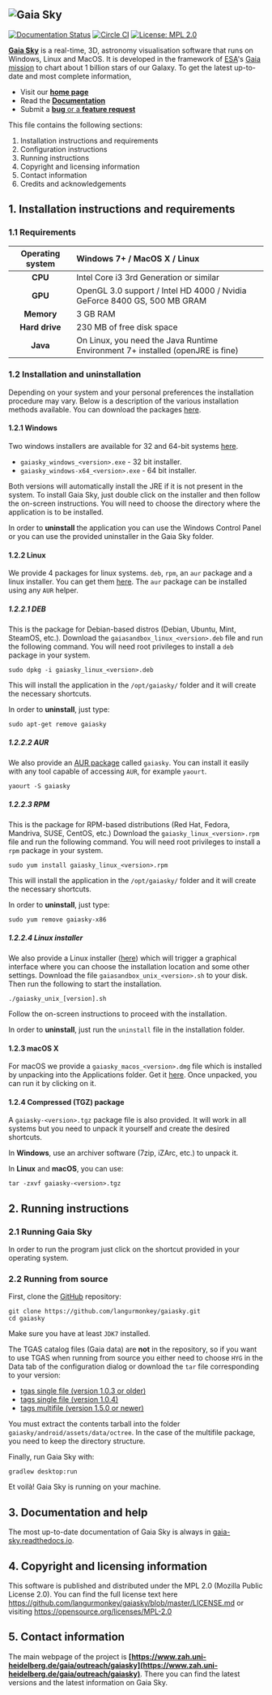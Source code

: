 ![Gaia Sky](https://zah.uni-heidelberg.de/fileadmin/user_upload/gaia/gaiasky/img/GaiaSkyBanner.jpg)
--------------------------

[![Documentation Status](https://readthedocs.org/projects/gaia-sky/badge/?version=latest)](http://gaia-sky.readthedocs.io/en/latest/?badge=latest)
[![Circle CI](https://circleci.com/gh/langurmonkey/gaiasky.svg?style=shield&circle-token=:circle-token)](https://circleci.com/gh/langurmonkey/gaiasky/tree/master)
[![License: MPL 2.0](https://img.shields.io/badge/License-MPL%202.0-brightgreen.svg)](https://opensource.org/licenses/MPL-2.0)

[**Gaia Sky**](https://zah.uni-heidelberg.de/gaia/outreach/gaiasky) is a real-time, 3D, astronomy visualisation software that
runs on Windows, Linux and MacOS. It is developed in the framework of
[ESA](http://www.esa.int/ESA)'s [Gaia mission](http://sci.esa.int/gaia) to chart about 1 billion stars of our Galaxy.
To get the latest up-to-date and most complete information,

*  Visit our [**home page**](https://zah.uni-heidelberg.de/gaia/outreach/gaiasky)
*  Read the [**Documentation**](http://gaia-sky.readthedocs.io)
*  Submit a [**bug** or a **feature request**](https://github.com/langurmonkey/gaiasky/issues)

This file contains the following sections:

1. Installation instructions and requirements
2. Configuration instructions
3. Running instructions
4. Copyright and licensing information
5. Contact information
6. Credits and acknowledgements

##  1. Installation instructions and requirements

### 1.1 Requirements

| **Operating system**  | Windows 7+ / MacOS X / Linux |
| :---: | :--- |
| **CPU** | Intel Core i3 3rd Generation or similar  |
| **GPU** | OpenGL 3.0 support / Intel HD 4000 / Nvidia GeForce 8400 GS, 500 MB GRAM |
| **Memory** | 3 GB RAM |
| **Hard drive**  | 230 MB of free disk space  |
| **Java**  | On Linux, you need the Java Runtime Environment 7+ installed (openJRE is fine) |

### 1.2 Installation and uninstallation

Depending on your system and your personal preferences the installation
procedure may vary. Below is a description of the various installation methods
available. You can download the packages [here](https://zah.uni-heidelberg.de/gaia/outreach/gaiasky/downloads/).

#### 1.2.1 Windows

Two windows installers are available for 32 and 64-bit systems [here](https://zah.uni-heidelberg.de/gaia/outreach/gaiasky/downloads/).

- `gaiasky_windows_<version>.exe` - 32 bit installer.
- `gaiasky_windows-x64_<version>.exe` - 64 bit installer.

Both versions will automatically install the JRE if it is not present
in the system.
To install Gaia Sky, just double click on the installer and
then follow the on-screen instructions. You will need to choose the
directory where the application is to be installed.

In order to **uninstall** the application you can use the Windows Control Panel or
you can use the provided uninstaller in the Gaia Sky folder.

#### 1.2.2 Linux

We provide 4 packages for linux systems. `deb`, `rpm`, an `aur` package and a linux installer. You can get them [here](https://zah.uni-heidelberg.de/gaia/outreach/gaiasky/downloads/).
The `aur` package can be installed using any `AUR` helper.

##### 1.2.2.1 DEB

This is the package for Debian-based distros (Debian, Ubuntu, Mint, SteamOS, etc.).
Download the `gaiasandbox_linux_<version>.deb` file and run the
following command. You will need root privileges to install a `deb` package in
your system.

```
sudo dpkg -i gaiasky_linux_<version>.deb
```

This will install the application in the `/opt/gaiasky/` folder
and it will create the necessary shortcuts.

In order to **uninstall**, just type:

```
sudo apt-get remove gaiasky
```
##### 1.2.2.2 AUR

We also provide an [AUR package](https://aur.archlinux.org/packages/gaiasky/) called `gaiasky`. You can install it easily with any tool capable of accessing `AUR`, for example `yaourt`.

```
yaourt -S gaiasky
```

##### 1.2.2.3 RPM

This is the package for RPM-based distributions (Red Hat, Fedora, Mandriva, SUSE, CentOS, etc.)
Download the `gaiasky_linux_<version>.rpm` file and run the
following command. You will need root privileges to install a `rpm` package in
your system.

```
sudo yum install gaiasky_linux_<version>.rpm
```

This will install the application in the `/opt/gaiasky/` folder
and it will create the necessary shortcuts.

In order to **uninstall**, just type:

```
sudo yum remove gaiasky-x86
```

##### 1.2.2.4 Linux installer

We also provide a Linux installer ([here](https://zah.uni-heidelberg.de/gaia/outreach/gaiasky/downloads/)) which will trigger a graphical interface
where you can choose the installation location and some other settings.
Download the file `gaiasandbox_unix_<version>.sh` to your disk.
Then run the following to start the installation.

```
./gaiasky_unix_[version].sh
```

Follow the on-screen instructions to proceed with the installation.

In order to **uninstall**, just run the `uninstall` file in the
installation folder.

#### 1.2.3 macOS X

For macOS we provide a `gaiasky_macos_<version>.dmg` file
which is installed by unpacking into the Applications folder. Get it [here](https://zah.uni-heidelberg.de/gaia/outreach/gaiasky/downloads/). Once unpacked, you can run it by clicking on it.

#### 1.2.4 Compressed (TGZ) package

A `gaiasky-<version>.tgz` package file is also provided. It will work
in all systems but you need to unpack it yourself and create the desired
shortcuts.

In **Windows**, use an archiver software (7zip, iZArc, etc.) to unpack it.

In **Linux** and **macOS**, you can use:

```
tar -zxvf gaiasky-<version>.tgz
```

##  2. Running instructions

### 2.1 Running Gaia Sky

In order to run the program just click on the shortcut
provided in your operating system.

### 2.2 Running from source

First, clone the [GitHub](https://github.com/langurmonkey/gaiasky) repository:

```
git clone https://github.com/langurmonkey/gaiasky.git
cd gaiasky
```

Make sure you have at least `JDK7` installed.

The TGAS catalog files (Gaia data) are **not** in the repository, so if you want to use TGAS when running
from source you either need to choose `HYG` in the Data tab of the configuration dialog or download
the `tar` file corresponding to your version:

-  [tgas single file (version 1.0.3 or older)](http://wwwstaff.ari.uni-heidelberg.de/gaiasandbox/files/20161206_tgas_gaiasky_1.0.3.tar.gz) 
-  [tags single file (version 1.0.4)](http://wwwstaff.ari.uni-heidelberg.de/gaiasandbox/files/20161206_tgas_gaiasky_1.0.4.tar.gz)
-  [tags multifile (version 1.5.0 or newer)](http://wwwstaff.ari.uni-heidelberg.de/gaiasandbox/files/20170427_tgas_gaiasky_1.5.0.tar.gz)

You must extract the contents tarball into the folder `gaiasky/android/assets/data/octree`. In the case of the multifile package, you need to keep the directory structure.

Finally, run Gaia Sky with:

```
gradlew desktop:run
```

Et voilà! Gaia Sky is running on your machine.

##  3. Documentation and help

The most up-to-date documentation of Gaia Sky is always in [gaia-sky.readthedocs.io](http://gaia-sky.readthedocs.io).

##  4. Copyright and licensing information

This software is published and distributed under the MPL 2.0
(Mozilla Public License 2.0). You can find the full license
text here https://github.com/langurmonkey/gaiasky/blob/master/LICENSE.md
or visiting https://opensource.org/licenses/MPL-2.0

##  5. Contact information

The main webpage of the project is
**[https://www.zah.uni-heidelberg.de/gaia/outreach/gaiasky](https://www.zah.uni-heidelberg.de/gaia/outreach/gaiasky)**. There you can find
the latest versions and the latest information on Gaia Sky.
